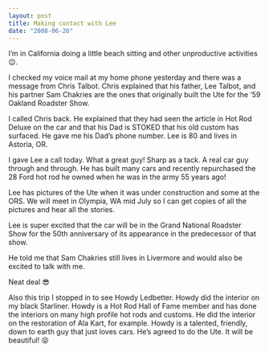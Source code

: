 ```yaml
---
layout: post
title: Making contact with Lee
date: "2008-06-26"
---
```


I’m in California doing a little beach sitting and other unproductive activities 😉.

I checked my voice mail at my home phone yesterday and there was a message from Chris Talbot. Chris explained that his father, Lee Talbot, and his partner Sam Chakries are the ones that originally built the Ute for the ‘59 Oakland Roadster Show.

I called Chris back. He explained that they had seen the article in Hot Rod Deluxe on the car and that his Dad is STOKED that his old custom has surfaced. He gave me his Dad’s phone number. Lee is 80 and lives in Astoria, OR.

I gave Lee a call today. What a great guy! Sharp as a tack. A real car guy through and through. He has built many cars and recently repurchased the 28 Ford hot rod he owned when he was in the army 55 years ago!

Lee has pictures of the Ute when it was under construction and some at the ORS. We will meet in Olympia, WA mid July so I can get copies of all the pictures and hear all the stories.

Lee is super excited that the car will be in the Grand National Roadster Show for the 50th anniversary of its appearance in the predecessor of that show.

He told me that Sam Chakries still lives in Livermore and would also be excited to talk with me.

Neat deal 😎

Also this trip I stopped in to see Howdy Ledbetter. Howdy did the interior on my black Starliner. Howdy is a Hot Rod Hall of Fame member and has done the interiors on many high profile hot rods and customs. He did the interior on the restoration of Ala Kart, for example. Howdy is a talented, friendly, down to earth guy that just loves cars. He’s agreed to do the Ute. It will be beautiful! 😝
